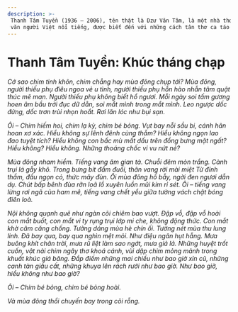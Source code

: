 ```yaml
---
description: >-
 Thanh Tâm Tuyền (1936 – 2006), tên thật là Dzư Văn Tâm, là một nhà thơ, nhà
 văn người Việt nổi tiếng, được biết đến với những cách tân thơ ca táo bạo.
---
```


# Thanh Tâm Tuyền: Khúc tháng chạp

_Cớ sao chim tinh khôn, chim chẳng hay mùa đông chụp tới? Mùa đông, người thiếu phụ điêu ngoa vẻ u tình, người thiếu phụ hỗn hào nhẫn tâm quật thúc mê man. Người thiếu phụ không biết hổ ngươi. Mỗi ngày soi tấm gương hoen âm bầu trời đục dữ dằn, soi mắt mình trong mắt mình. Leo ngược dốc đứng, dốc trơn trùi nhọn hoắt. Rơi lăn lóc như bụi sạn._

_Ôi – Chim hiếm hoi, chim lạ kỳ, chim bé bỏng. Vụt bay nỗi sầu bi, cánh hân hoan xơ xác. Hiểu không sự lênh đênh cùng thẳm? Hiểu không ngọn lao đao tuyệt tích? Hiểu không con bấc mù mất dấu trên đồng bưng mặt ngất? Hiểu không? Hiểu không. Những thoáng chốc vi vu nứt nẻ?_

_Mùa đông nham hiểm. Tiếng vang âm gian tà. Chuỗi đêm mòn trắng. Cành trụi lá gẫy khô. Trong bưng bít đắm đuối, thân vang rời mài miệt Từ đỉnh thầm, đầu ngọn cỏ, thức mây đùn. Ôi mùa đông hố bẫy, ngời đen ngươi dẫn dụ. Chút bấp bênh đùa rỡn loã lồ xuyên luồn mũi kim rỉ sét. Ôi – tiếng vang lừng rơi ngã của ham mê, tiếng vang chết yểu giữa tường vách chật bóng điên loà._

_Nội không quạnh quẽ như ngàn cõi chiêm bao vượt. Đập vỗ, đập vỗ hoài con mắt buốt, con mắt vi ty rụng trụi lớp mi che, không động thức. Con mắt khờ câm căng chống. Tưởng dáng mùa hè chín ối. Tưởng nét mùa thu lung linh. Đã bay qua, bay qua nghìn mệt mỏi. Như điệu ngân hụt hẫng. Mưa buông khít chân trời, mưa rũ liệt làm sao ngớt, mưa giả lả. Những huyệt trốt cuốn, vật nài chim ngây thơ khoá cánh, vùi dập chim mỏng mảnh trong khuất khúc giá băng. Đắp điếm những mai chiều như bao giờ xỉn cũ, những canh tàn giấu cất, những khuya lên rách rưới như bao giờ. Như bao giờ, hiểu không như bao giờ?_

_Ôi – Chim bé bỏng, chim bé bỏng hoài._

_Và mùa đông thổi chuyến bay trong cõi rỗng._
